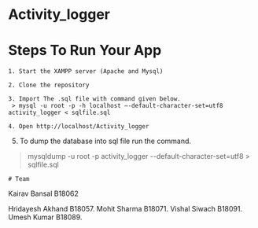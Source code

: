 # Activity_logger

# Steps To Run Your App
```
1. Start the XAMPP server (Apache and Mysql)
```
```
2. Clone the repository 
```
```
3. Import The .sql file with command given below.
 > mysql -u root -p -h localhost –-default-character-set=utf8 activity_logger < sqlfile.sql
 ```
 ```
4. Open http://localhost/Activity_logger
```
5. To dump the database into sql file run the command.
  > mysqldump -u root -p activity_logger --default-character-set=utf8 > sqlfile.sql
```
# Team
```
Kairav Bansal B18062 <br>

Hridayesh Akhand B18057.
Mohit Sharma B18071.
Vishal Siwach B18091.
Umesh Kumar B18089.
```
